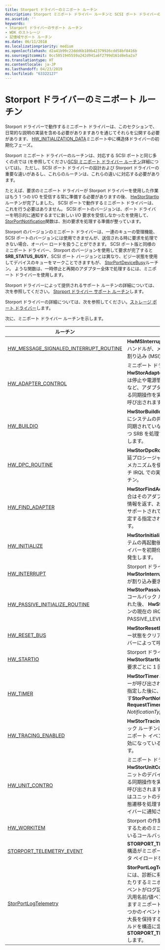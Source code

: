 ```yaml
---
title: Storport ドライバーのミニポート ルーチン
description: Storport ミニポート ドライバー ルーチンと SCSI ポート ドライバーの設計および Storport ドライバーの間の相違点について説明します。
ms.assetid: ''
keywords:
- Storport ドライバーのサポート ルーチン
- WDK のストレージ
- 記憶域サポート ルーチン
ms.date: 06/11/2018
ms.localizationpriority: medium
ms.openlocfilehash: d2a41b99c22ddd6b189b42379926cdd58bf8416b
ms.sourcegitcommit: 0cc5051945559a242d941a6f2799d161d8eba2a7
ms.translationtype: HT
ms.contentlocale: ja-JP
ms.lasthandoff: 04/23/2019
ms.locfileid: "63322127"
---
```

# <a name="storport-driver-miniport-routines"></a>Storport ドライバーのミニポート ルーチン

Storport ドライバーで動作するミニポート ドライバーは、このセクションで、日常的な説明の実装を含める必要がありますありを通じてそれらを公開する必要があります、 [HW_INITIALIZATION_DATA](https://docs.microsoft.com/windows-hardware/drivers/ddi/content/storport/ns-storport-_hw_initialization_data)ミニポート中に構造体ドライバーの初期化フェーズ。

Storport ミニポート ドライバーのルーチンは、対応する SCSI ポートと同じ多くの点では (を参照してください[SCSI ミニポート ドライバー ルーチン](https://technet.microsoft.com/ff565312(v=vs.96))詳細については)。 ただし、SCSI ポート ドライバーの設計および Storport ドライバーの重要な違いがあるし、これらのルーチンは、これらの違いに対応する必要があります。

たとえば、要求のミニポート ドライバーが Storport ドライバーを使用した作業はもう 1 つの I/O を受信する常に準備する必要がありますの後、 [HwStorStartIo](https://docs.microsoft.com/windows-hardware/drivers/ddi/content/storport/nc-storport-hw_startio)ルーチンが完了しました。 SCSI ポートで動作するミニポート ドライバーは、これを行う必要はありません。 SCSI ポートのバージョンは、ポート ドライバーを明示的に通知するまでに新しい I/O 要求を受信しなかったを使用して、 [StorPortNotification](https://docs.microsoft.com/windows-hardware/drivers/ddi/content/storport/nf-storport-storportnotification)関数は、別の要求を処理する準備が整っています。

Storport のバージョンのミニポート ドライバーは、一連のキューの管理機能、SCSI ポートのバージョンには使用できませんが、送信される時に要求を処理できない場合、オーバー ロードを扱うことができます。 SCSI ポート版と同様のミニポート ドライバー、Storport のバージョンを使用して要求が完了すると**SRB_STATUS_BUSY**、SCSI ポート バージョンとは異なり、ビジー状態を使用してデバイスのキューをマークことできますもが、 [StorPortDeviceBusy](https://docs.microsoft.com/windows-hardware/drivers/ddi/content/storport/nf-storport-storportdevicebusy)ルーチン。 ような関数は、一時停止と再開のアダプター全体で処理するには、ミニポート ドライバーを使用します。

Storport ドライバーによって提供されるサポート ルーチンの詳細については、次を参照してください。 [Storport ドライバー サポート ルーチン](storport-driver-support-routines.md)します。

Storport ドライバーの詳細については、次を参照してください。[ストレージ ポート ドライバー](storage-port-drivers.md)します。

次に、ミニポート ドライバー ルーチンを示します。

|                                                                               ルーチン                                                                               |                                                                                                                                                              説明                                                                                                                                                              |
|---------------------------------------------------------------------------------------------------------------------------------------------------------------------|---------------------------------------------------------------------------------------------------------------------------------------------------------------------------------------------------------------------------------------------------------------------------------------------------------------------------------------|
| [HW_MESSAGE_SIGNALED_INTERRUPT_ROUTINE](https://docs.microsoft.com/windows-hardware/drivers/ddi/content/storport/nc-storport-hw_message_signaled_interrupt_routine) |                                                                                                                           **HwMSInterruptRoutine**日常的なハンドルが、メッセージ シグナル割り込み (MSI)。                                                                                                                            |
|                    [HW_ADAPTER_CONTROL](https://docs.microsoft.com/windows-hardware/drivers/ddi/content/storport/nc-storport-hw_adapter_control)                    |                                                             ミニポート ドライバーの**HwStorAdapterControl**状態または停止や電源管理の HBA の再起動など、アダプターの動作を制御する同期操作を実行するルーチンが呼び出されます。                                                             |
|                            [HW_BUILDIO](https://docs.microsoft.com/windows-hardware/drivers/ddi/content/storport/nc-storport-hw_buildio)                            |                                                                                          **HwStorBuildIo**ルーチンに渡す前にシステムの共有データ構造体に同期されていないアクセス権を持つ SRB を処理する**HwStorStartIo**します。                                                                                          |
|                        [HW_DPC_ROUTINE](https://docs.microsoft.com/windows-hardware/drivers/ddi/content/storport/nc-storport-hw_dpc_routine)                        |                                                                                        **HwStorDpcRoutine**ルーチンが遅延プロシージャ呼び出し (DPC) のメカニズムを使用してディスパッチ IRQL での実行が遅延するルーチン。                                                                                         |
|                       [HW_FIND_ADAPTER](https://docs.microsoft.com/windows-hardware/drivers/ddi/content/storport/nc-storport-hw_find_adapter)                       |                                                                       **HwStorFindAdapter**ルーチンが場合はそのアダプターに関する構成情報を返す、および特定の HBA がサポートされているかどうかを決定する指定された構成を使用します。                                                                       |
|                         [HW_INITIALIZE](https://docs.microsoft.com/windows-hardware/drivers/ddi/content/storport/nc-storport-hw_initialize)                         |                                                                                                            **HwStorInitialize**ルーチンは、システムの再起動後、ミニポート ドライバーを初期化または電源障害が発生します。                                                                                                            |
|                          [HW_INTERRUPT](https://docs.microsoft.com/windows-hardware/drivers/ddi/content/storport/nc-storport-hw_interrupt)                          |                                                                                                                Storport ドライバーの呼び出し、 **HwStorInterrupt**ルーチン、HBA が割り込み要求を生成した後。                                                                                                                |
|         [HW_PASSIVE_INITIALIZE_ROUTINE](https://docs.microsoft.com/windows-hardware/drivers/ddi/content/storport/nc-storport-hw_passive_initialize_routine)         |                                                                                          **HwStorPassiveInitializeRoutine**コールバック ルーチンが呼び出された後、 **HwStorInitialize**ルーチンの現在の IRQL が PASSIVE_LEVEL にある場合。                                                                                          |
|                          [HW_RESET_BUS](https://docs.microsoft.com/windows-hardware/drivers/ddi/content/storport/nc-storport-hw_reset_bus)                          |                                                                                                                        **HwStorResetBus**ルーチンがエラー状態をクリアするポート ドライバーによって呼び出されます。                                                                                                                         |
|                            [HW_STARTIO](https://docs.microsoft.com/windows-hardware/drivers/ddi/content/storport/nc-storport-hw_startio)                            |                                                                                                                    Storport ドライバーの呼び出し、 **HwStorStartIo**ルーチン受信の I/O 要求ごとに 1 回です。                                                                                                                    |
|                              [HW_TIMER](https://docs.microsoft.com/windows-hardware/drivers/ddi/content/storport/nc-storport-hw_timer)                              |                                                                      **HwStorTimer**ミニポート ドライバーが呼び出されたときに、間隔が指定した後に、ルーチンを呼び出す**StorPortNotification**で、 **RequestTimerCall** *NotificationType*値。                                                                      |
|                    [HW_TRACING_ENABLED](https://docs.microsoft.com/windows-hardware/drivers/ddi/content/storport/nc-storport-hw_tracing_enabled)                    |                                                                                                        **HwStorTracingEnabled**コールバック ルーチンにより、Storport ミニポート イベントのトレースが有効になっていることを通知します。                                                                                                         |
|                       [HW_UNIT_CONTRO](https://docs.microsoft.com/windows-hardware/drivers/ddi/content/storport/nc-storport-hw_unit_control)                        |                                           ミニポート ドライバーの**HwStorUnitControl**ストレージ ユニットのデバイスの状態を制御する同期操作を実行するルーチンが呼び出されます。 単位を開始またはユニットのデバイスの電源の状態遷移を処理するミニポート ドライバーに通知されます。                                            |
|                           [HW_WORKITEM](https://docs.microsoft.com/windows-hardware/drivers/ddi/content/storport/nc-storport-hw_workitem)                           |                                                                                                                          Storport の作業項目の要求を処理するためのミニポート-用意されているコールバック関数。                                                                                                                           |
|             [STORPORT_TELEMETRY_EVENT](https://docs.microsoft.com/windows-hardware/drivers/ddi/content/storport/ns-storport-_storport_telemetry_event)              |                                                                                                                       **STORPORT_TELEMETRY_EVENT**構造がミニポート テレメトリ データ ペイロードを記述します。                                                                                                                       |
|                  [StorPortLogTelemetry](https://docs.microsoft.com/windows-hardware/drivers/ddi/content/storport/nf-storport-storportlogtelemetry)                  | **StorPortLogTelemetry**ルーチンには、診断に有用な情報を収集したりするミニポート テレメトリ イベントがログ記録します。 8 つの汎用名前/値ペアのログに記録できますミニポートとの関連するいくつかのイベントと同様に 4 KB、最大長を保持するバッファー フィールドを構造に定義されて**STORPORT_TELEMETRY_EVENT**します。 |
